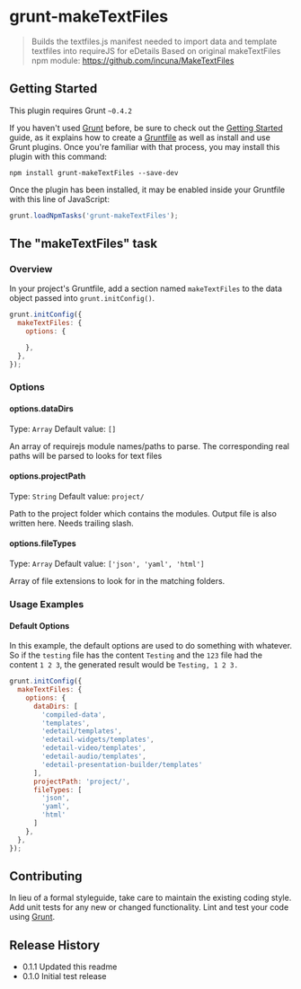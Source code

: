 # grunt-makeTextFiles

> Builds the textfiles.js manifest needed to import data and template textfiles into requireJS for eDetails
> Based on original makeTextFiles npm module: https://github.com/incuna/MakeTextFiles

## Getting Started
This plugin requires Grunt `~0.4.2`

If you haven't used [Grunt](http://gruntjs.com/) before, be sure to check out the [Getting Started](http://gruntjs.com/getting-started) guide, as it explains how to create a [Gruntfile](http://gruntjs.com/sample-gruntfile) as well as install and use Grunt plugins. Once you're familiar with that process, you may install this plugin with this command:

```shell
npm install grunt-makeTextFiles --save-dev
```

Once the plugin has been installed, it may be enabled inside your Gruntfile with this line of JavaScript:

```js
grunt.loadNpmTasks('grunt-makeTextFiles');
```

## The "makeTextFiles" task

### Overview
In your project's Gruntfile, add a section named `makeTextFiles` to the data object passed into `grunt.initConfig()`.

```js
grunt.initConfig({
  makeTextFiles: {
    options: {

    },
  },
});
```

### Options

#### options.dataDirs
Type: `Array`
Default value: `[]`

An array of requirejs module names/paths to parse. The corresponding real paths will be parsed to looks for text files

#### options.projectPath
Type: `String`
Default value: `project/`

Path to the project folder which contains the modules. Output file is also written here.
Needs trailing slash.

#### options.fileTypes
Type: `Array`
Default value: `['json', 'yaml', 'html']`

Array of file extensions to look for in the matching folders.

### Usage Examples

#### Default Options
In this example, the default options are used to do something with whatever. So if the `testing` file has the content `Testing` and the `123` file had the content `1 2 3`, the generated result would be `Testing, 1 2 3.`

```js
grunt.initConfig({
  makeTextFiles: {
    options: {
      dataDirs: [
        'compiled-data',
        'templates',
        'edetail/templates',
        'edetail-widgets/templates',
        'edetail-video/templates',
        'edetail-audio/templates',
        'edetail-presentation-builder/templates'
      ],
      projectPath: 'project/',
      fileTypes: [
        'json',
        'yaml',
        'html'
      ]
    },
  },
});
```

## Contributing
In lieu of a formal styleguide, take care to maintain the existing coding style. Add unit tests for any new or changed functionality. Lint and test your code using [Grunt](http://gruntjs.com/).

## Release History

* 0.1.1 Updated this readme
* 0.1.0 Initial test release
